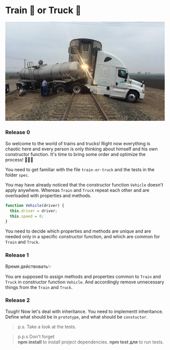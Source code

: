 # Train 🚄 or Truck 🚚

![sceenshot](readme-assets/truck.jpeg)

### Release 0

So welcome to the world of trains and trucks! Right now everything is chaotic here and every person is only thinking about himself and his own constructor function. It's time to bring some order and optimize the process! 💪👮🤘

You need to get familiar with the file `train-or-truck` and the tests in the folder `spec`.

You may have already noticed that the constructor function `Vehicle` doesn't apply anywhere. Whereas `Train` and `Truck` repeat each other and are overloaded with properties and methods.

```js
function Vehicle(driver) {
  this.driver = driver;
  this.speed = 0;
}
```

You need to decide which properties and methods are unique and are needed only in a specific constructor function, and which are common for `Train` and `Truck`.

### Release 1

Время действовать✨

You are supposed to assign methods and properties common to `Train` and `Truck` in constructor function `Vehicle`. And accordingly remove unnecessary things from the `Train` and `Truck`.

### Release 2

Tough!
Now let's deal with inheritance. You need to implementt inheritance. Define what should be in `prototype`, and what should be `constuctor`.

> p.s. Take a look at the tests.

> p.p.s Don't forget   
> **npm install** to install project dependencies. 
> **npm test для** to run tests.

